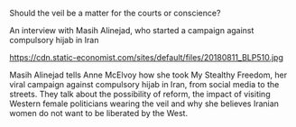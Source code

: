 Should the veil be a matter for the courts or conscience?

An interview with Masih Alinejad, who started a campaign against compulsory hijab in Iran

https://cdn.static-economist.com/sites/default/files/20180811_BLP510.jpg

Masih Alinejad tells Anne McElvoy how she took My Stealthy Freedom, her viral campaign against compulsory hijab in Iran, from social media to the streets. They talk about the possibility of reform, the impact of visiting Western female politicians wearing the veil and why she believes Iranian women do not want to be liberated by the West.  

 